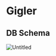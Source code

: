 # Gigler

## DB Schema
![Untitled](https://github.com/user-attachments/assets/e4cc2faf-ea34-4c63-9666-d118585f57f7)
